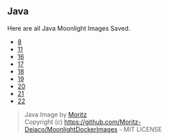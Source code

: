 ## Java

Here are all Java Moonlight Images Saved.

- [8](/runtimes/java/8/Dockerfile)
- [11](/runtimes/java/11/Dockerfile)
- [16](/runtimes/java/16/Dockerfile)
- [17](/runtimes/java/17/Dockerfile)
- [18](/runtimes/java/18/Dockerfile)
- [19](/runtimes/java/19/Dockerfile)
- [20](/runtimes/java/20/Dockerfile)
- [21](/runtimes/java/21/Dockerfile)
- [22](/runtimes/java/22/Dockerfile)


> Java Image by [Moritz](https://mxritz.xyz/)<br />
> Copyright (c) https://github.com/Moritz-Deiaco/MoonlightDockerImages - MIT LICENSE


